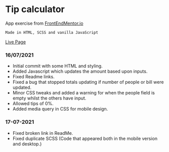 # Tip calculator

App exercise from [FrontEndMentor.io](https://www.frontendmentor.io/)

```Made in HTML, SCSS and vanilla JavaScript```

[Live Page](https://ctrlholtdel.github.io/Tip-Calculator/index.html)


### 16/07/2021

- Initial commit with some HTML and styling.
- Added Javascript which updates the amount based upon inputs.
- Fixed Readme links.
- Fixed a bug that stopped totals updating if number of people or bill were updated.
- Minor CSS tweaks and added a warning for when the people field is empty whilst the others have input.
- Allowed tips of 0%.
- Added media query in CSS for mobile design.

### 17-07-2021

- Fixed broken link in ReadMe.
- Fixed duplicate SCSS (Code that appeared both in the mobile version and desktop.)
